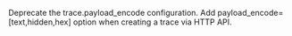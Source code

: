 Deprecate the trace.payload_encode configuration.
Add payload_encode=[text,hidden,hex] option when creating a trace via HTTP API.
